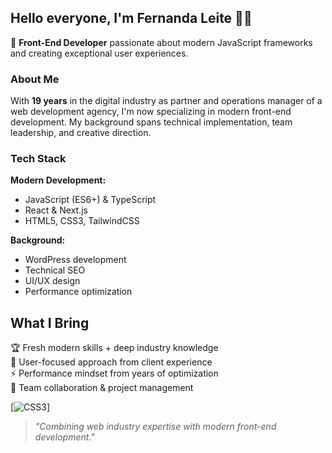 ## Hello everyone, I'm Fernanda Leite 👨‍💻

🌟 **Front-End Developer** passionate about modern JavaScript frameworks and creating exceptional user experiences.

### About Me

With **19 years** in the digital industry as partner and operations manager of a web development agency, I'm now specializing in modern front-end development. My background spans technical implementation, team leadership, and creative direction.

### Tech Stack

**Modern Development:**
- JavaScript (ES6+) & TypeScript
- React & Next.js
- HTML5, CSS3, TailwindCSS

**Background:**
- WordPress development
- Technical SEO
- UI/UX design
- Performance optimization

## What I Bring

🏆 Fresh modern skills + deep industry knowledge  
🎯 User-focused approach from client experience  
⚡ Performance mindset from years of optimization  
🤝 Team collaboration & project management  

[![CSS3](https://img.shields.io/badge/CSS3-1572B6?style=for-the-badge&logo=css3&logoColor=white)]

> *"Combining web industry expertise with modern front-end development."*


<!--
# Hi! I'm [Your Name] 👨‍💻

🌟 **Front-End Developer** passionate about modern JavaScript frameworks and creating exceptional user experiences.

### About Me

With **19 years** in the digital industry as partner and operations manager of a web development agency, I'm now specializing in modern front-end development. My background spans technical implementation, team leadership, and creative direction.

### Tech Stack

**Modern Development:**
- JavaScript (ES6+) & TypeScript
- React & Next.js
- HTML5, CSS3, TailwindCSS

**Background:**
- WordPress development
- Technical SEO
- UI/UX design
- Performance optimization

## What I Bring

🏆 Fresh modern skills + deep industry knowledge  
🎯 User-focused approach from client experience  
⚡ Performance mindset from years of optimization  
🤝 Team collaboration & project management  

## Connect With Me

[![LinkedIn](https://img.shields.io/badge/LinkedIn-Connect-blue?style=for-the-badge&logo=linkedin)](your-linkedin-url)
[![Email](https://img.shields.io/badge/Email-Contact-red?style=for-the-badge&logo=gmail)](mailto:your-email)

> *"Combining web industry expertise with modern front-end development."*

![image]({[BadgeURLHere]()})
https://img.shields.io/badge/HTML5-E34F26?style=for-the-badge&logo=html5&logoColor=white
https://img.shields.io/badge/JavaScript-323330?style=for-the-badge&logo=javascript&logoColor=F7DF1E
https://img.shields.io/badge/TypeScript-007ACC?style=for-the-badge&logo=typescript&logoColor=white
https://img.shields.io/badge/React-20232A?style=for-the-badge&logo=react&logoColor=61DAFB
https://img.shields.io/badge/next%20js-000000?style=for-the-badge&logo=nextdotjs&logoColor=white
https://img.shields.io/badge/Node%20js-339933?style=for-the-badge&logo=nodedotjs&logoColor=white
https://img.shields.io/badge/npm-CB3837?style=for-the-badge&logo=npm&logoColor=white
https://img.shields.io/badge/Redux-593D88?style=for-the-badge&logo=redux&logoColor=white
https://img.shields.io/badge/React_Router-CA4245?style=for-the-badge&logo=react-router&logoColor=white
https://img.shields.io/badge/Tailwind_CSS-38B2AC?style=for-the-badge&logo=tailwind-css&logoColor=white
https://img.shields.io/badge/Vite-B73BFE?style=for-the-badge&logo=vite&logoColor=FFD62E

**ferdsleite/ferdsleite** is a ✨ _special_ ✨ repository because its `README.md` (this file) appears on your GitHub profile.

Here are some ideas to get you started:

**- 🔭 I’m currently working on my portfolio to show everyone who may be interested what I learned and created last months. 
- 🌱 I’m currently learning TypeScript, and diving more deeper on React, specially on React Best Practices. 
- 👯 I’m looking to collaborate on ...
- 🤔 I’m looking for help with ...
- 💬 Ask me about ...
- 📫 How to reach me: ...
- 😄 Pronouns: ...
- ⚡ Fun fact: ...
-->
